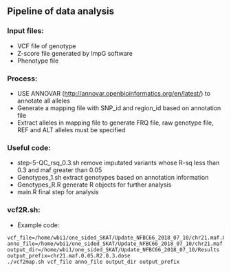 
## Pipeline of data analysis

### Input files: 
- VCF file of genotype
- Z-score file generated by ImpG software
- Phenotype file

### Process:
- USE ANNOVAR (http://annovar.openbioinformatics.org/en/latest/) to annotate all alleles
- Generate a mapping file with SNP_id and region_id based on annotation file
- Extract alleles in mapping file to generate FRQ file, raw genotype file, REF and ALT alleles must be specified

### Useful code:
- step-5-QC_rsq_0.3.sh remove imputated variants whose R-sq less than 0.3 and maf greater than 0.05
- Genotypes_1.sh extract genotypes based on annotation information
- Genotypes_R.R generate R objects for further analysis
- main.R final step for analysis


### vcf2R.sh:
- Example code:
```
vcf_file=/home/wbi1/one_sided_SKAT/Update_NFBC66_2018_07_10/chr21.maf.0.05.R2.0.3.dose.vcf
anno_file=/home/wbi1/one_sided_SKAT/Update_NFBC66_2018_07_10/chr21.maf.0.05.R2.0.3.dose.anno.hg19_multianno.txt
output_dir=/home/wbi1/one_sided_SKAT/Update_NFBC66_2018_07_10/Results
output_prefix=chr21.maf.0.05.R2.0.3.dose
./vcf2map.sh vcf_file anno_file output_dir output_prefix
```
